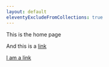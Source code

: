 ```yaml
---
layout: default
eleventyExcludeFromCollections: true
---
```


This is the home page 

And this is a [link](https://www.upenn.edu)

<a href="https://www.upenn.edu">I am a link</a>
